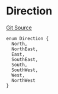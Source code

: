# Direction

[Git Source](https://github.com/Moving-Castles/eat-drain-arson/blob/7bfd8b7722dbe81e95349eb300f1195a0dad2f0a/src/utils/types.sol)

```solidity
enum Direction {
  North,
  NorthEast,
  East,
  SouthEast,
  South,
  SouthWest,
  West,
  NorthWest
}
```
